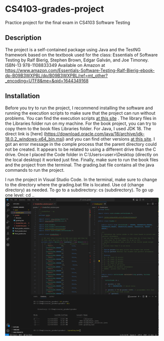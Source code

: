 # CS4103-grades-project
Practice project for the final exam in CS4103 Software Testing

## Description
The project is a self-contained package using Java and the TestNG framework based on the textbook used for the class:
Essentials of Software Testing by Ralf Bierig, Stephen Brown, Edgar Galván, and  Joe Timoney.
ISBN-13 978-1108833349
Available on Amazon at https://www.amazon.com/Essentials-Software-Testing-Ralf-Bierig-ebook-dp-B09B3WXPBL/dp/B09B3WXPBL/ref=mt_other?_encoding=UTF8&me=&qid=1644349168

## Installation
Before you try to run the project, I recommend installing the software and running the execution scripts to make sure that the project can run without problems. You can find the execution scripts [at this site](https://www.cambridge.org/highereducation/books/essentials-of-software-testing/5BEA8B9CB2E001E014CE0FDD7F41F3E9/resources/student-resources/B88F1744511576B05C5891F27743CC3B/code/FC2BD453D6A44CA120983885DCBEDB8D) . The library files in the Libraries folder run on my machine. For the book project, you can try to copy them to the book files Libraries folder. For Java, I used  JDK 18. The direct link is [here] (https://download.oracle.com/java/18/archive/jdk-18.0.2_windows-x64_bin.msi) and you can find other versions [at this site](https://www.oracle.com/java/technologies/javase/jdk18-archive-downloads.html).
I got an error message in the comple process that the parent directory could not be created. It appears to be related to using a different drive than the C drive. Once I placed the Code folder in C:\Users\<user>\Desktop (directly on the local desktop) it worked just fine.
Finally, make sure to run the book files and the project from the terminal. 
The grading.bat file contains all the java commands to  run the project.

I run the project in Visual Studio Code. In the terminal, make sure to change to the directory where the grading.bat file is located. Use cd (change directory) as needed. To go to a subdirectory: cs (subdirectory). To go up one level: cd ..
![alt text](/images/vscode.png "Running in Visual Studio Code")

